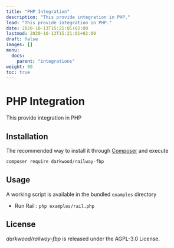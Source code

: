 ```yaml
---
title: "PHP Integration"
description: "This provide integration in PHP."
lead: "This provide integration in PHP."
date: 2020-10-13T15:21:01+02:00
lastmod: 2020-10-13T15:21:01+02:00
draft: false
images: []
menu:
  docs:
    parent: "integrations"
weight: 80
toc: true
---
```


# PHP Integration

This provide integration in PHP

## Installation

The recommended way to install it through [Composer](http://getcomposer.org/) and execute

```bash
composer require darkwood/railway-fbp
```

## Usage

A working script is available in the bundled `examples` directory

- Run Rail : `php examples/rail.php`

## License

_darkwood/railway-fbp_ is released under the AGPL-3.0 License.
